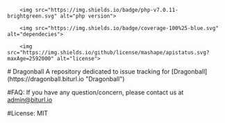 <p align="center">

        <img src="https://img.shields.io/badge/php-v7.0.11-brightgreen.svg" alt="php version">

        <img src="https://img.shields.io/badge/coverage-100%25-blue.svg" alt="dependecies">
		
		<img src="https://img.shields.io/github/license/mashape/apistatus.svg?maxAge=2592000" alt="license">
</p>
# Dragonball
A repository dedicated to issue tracking for [Dragonball](https://dragonball.biturl.io "Dragonball")

#FAQ:
  If you have any question/concern, please contact us at admin@biturl.io
  
#License:
  MIT
